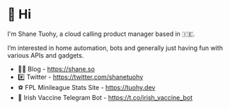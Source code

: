 # 👋 Hi

I'm Shane Tuohy, a cloud calling product manager based in 🇮🇪. 

I’m interested in home automation, bots and generally just having fun with various APIs and gadgets. 


- 👨‍💻 Blog - https://shane.so
- #️⃣ Twitter - https://twitter.com/shanetuohy
- ⚽ FPL Minileague Stats Site - https://tuohy.dev
- 🤖 Irish Vaccine Telegram Bot - https://t.co/irish_vaccine_bot



<!---
shanetuohy/shanetuohy is a ✨ special ✨ repository because its `README.md` (this file) appears on your GitHub profile.
You can click the Preview link to take a look at your changes.
--->
